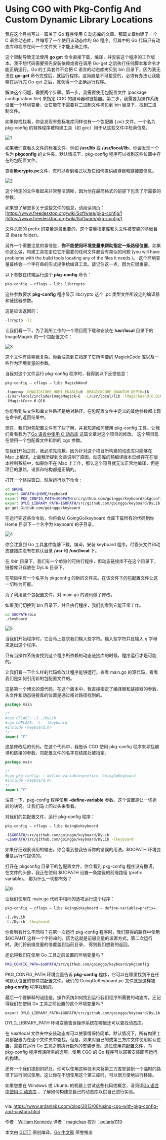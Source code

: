 # Using CGO with Pkg-Config And Custom Dynamic Library Locations

我在这个月初写过一篇关于 Go 程序使用 C 动态库的文章。那篇文章构建了一个 C 语言动态库，并编写了一个使用该动态库的 Go 程序。但其中的 Go 代码只有动态库和程序在同一个文件夹下才能正确工作。

这个限制导致无法使用 **go get** 命令直接下载，编译，并安装这个程序的工作版本。我不想代码需要预先安装依赖或者在调用 Go-get 之后执行任何脚本和命令才能正确运行。Go 的工具套件不会把 C 语言的动态库拷贝到 bin 目录下，因为我无法在 **go-get** 命令完成后，就运行程序。这简直是不可接受的，必须有办法让我能够在运行完 Go-get 之后，就获得一个正确运行程序。

解决这个问题，需要两个步骤。第一步，我需要使用包配置文件 (package configuration file) 来指定 CGO 的编译器和链接器。第二步，我需要为操作系统设置一个环境变量，让它能在不需要将二进制文件拷贝到 bin 目录下，找到二进制文件。

如果你找找看，你会发现有些标准库同样也有一个包配置 (.pc) 文件。一个名为 pkg-config 的特殊程序被构建工具（如 gcc）用于从这些文件中检索信息。

![1](https://github.com/studygolang/gctt-images/blob/master/using-CGO-with-pkg-config-and-custom-dynamic-library-locations/1.png?raw=true)

如果我们查看头文件的标准文件，例如 **/usr/lib** 或 **/usr/local/lib**，你会发现一个名为 **pkgconfig** 的文件夹。默认情况下，pkg-config 程序可以找到这些位置中存在的包配置文件。

查看**libcrypto.pc**文件，您可以看到格式以及它如何提供编译器和链接器信息。

![2](https://github.com/studygolang/gctt-images/blob/master/using-CGO-with-pkg-config-and-custom-dynamic-library-locations/2.png?raw=true)

这个特定的文件看起来非常整洁清晰，因为他在最简格式的前提下包含了所需要的参数。

如果想了解更多关于这些文件的信息，请阅读网页：[https://www.freedesktop.org/wiki/Software/pkg-config/](https://www.freedesktop.org/wiki/Software/pkg-config/)

文件头部的 prefix 的变量是最重要的。这个变量指定库和头文件被安装的基础目录 (base folder)。

另外一个需要注意的事情是，**你不能使用环境变量来帮助指定一条路径位置**。如果你这么做，构建工具在定位它所需要的任何文件都会有类似的问题 (you will have problems with the build tools locating any of the files it needs.)。 这个环境变量最终会一个字符串的形式提供给编译工具。请记住这一点，因为它很重要。

以下参数在终端运行这个 **pkg-config** 命令：

```sh
pkg-config – cflags – libs libcrypto
```

这些参数要求 **pkg-config** 程序显示 libcrypto 这个 .pc 类型文件所设定的编译器和链接器参数。

这是应该返回的：

```sh
-lcrypto -lz
```

让我们看一下，为了我所工作的一个项目而下载和安装在 **/usr/local** 目录下的 ImageMagick 的一个包配置文件：

![3](https://github.com/studygolang/gctt-images/blob/master/using-CGO-with-pkg-config-and-custom-dynamic-library-locations/3.png?raw=true)

这个文件有些稍微复杂。你会注意到它指定了它所需要的 MagickCode 库以及一些作为环境变量的参数。

当我对这个文件运行 pkg-config 程序时，我得到以下反馈信息：

```sh
pkg-config – cflags – libs MagickWand

-fopenmp -DMAGICKCORE_HDRI_ENABLE=0 -DMAGICKCORE_QUANTUM_DEPTH=16
-I/usr/local/include/ImageMagick-6  -L/usr/local/lib -lMagickWand-6.Q16
-lMagickCore-6.Q16
```

你能看到头文件和库文件路径是绝对路径。在包配置文件中定义的其他参数都出现在命令的返回结果中。

现在，我们对包配置文件有了些了解，并且知道如何使用 pkg-config 工具。让我们看看我为了[Go 语言中使用 C 动态库](https://www.ardanlabs.com/blog/2013/08/using-c-dynamic-libraries-in-go-programs.html) 这篇文章对这个项目的修改。
这个项目现在使用一个包配置文件和新的 cgo 参数。

在我们开始之前，我必须先抱歉，因为针对这个项目所构建的动态库只能够在 Mac 上编译。上面我所提到文章说明了原因。动态库的预编译版本已经存在在版本控制系统中，如果你不在 Mac 上工作，那么这个项目就无法正常地编译，但是项目的思路，设置和结构都是正确的。

打开一个终端窗口，然后运行以下命令 :

```sh
cd $HOME
export GOPATH=$HOME/keyboard
export PKG_CONFIG_PATH=$GOPATH/src/github.com/goinggo/keyboard/pkgconfig
export DYLD_LIBRARY_PATH=$GOPATH/src/github.com/goinggo/keyboard/DyLib
go get Github.com/goinggo/keyboard
```

在运行完这些命令后，你将会从 GoingGo/keyboard 仓库下载所有的代码到你 Home 目录下一个名字为 keyboard 的子目录。

![4](https://github.com/studygolang/gctt-images/blob/master/using-CGO-with-pkg-config-and-custom-dynamic-library-locations/4.png?raw=true)

你会注意到 Go 工具套件能够下载，编译，安装 keyboard 程序。尽管头文件和动态链接库没有在默认目录 **/usr** 和 **/usr/local** 下。

在 /bin 目录下，我们有一个单独的可执行程序，但动态链接库不在这个目录下，链接库只存放在 DyLib 目录下。

在项目中有一个名字为 pkgconfig 的新的文件夹。在该文件下的包配置文件让这一切称为可能。

为了利用这个包配置文件，对 main.go 的源码做了修改。

如果我们切换到 bin 目录下，并且执行程序，我们能看到它能正常工作。

```sh
cd $GOPATH/bin
./keyboard
```

![5](https://github.com/studygolang/gctt-images/blob/master/using-CGO-with-pkg-config-and-custom-dynamic-library-locations/5.png?raw=true)

当我们开始程序时，它会马上要求我们输入些字符。输入些字符并且输入 q 字母来退出这个程序。

只有当操作系统查找到这个程序所依赖的动态链接库的时候，程序运行才是可能的。

让我们看一下什么样的代码修改让程序能够运行。查看 main.go 的源代码，看看我们是如何引用新的包配置文件的。

这是第一个博文的源代码。在这个版本中，我直接指定了编译器和链接器的参数。头文件和动态链接库的位置是通过相对路径找到的。

```go
package main

/*
#cgo CFLAGS: -I../DyLib
#cgo LDFLAGS: -L. -lkeyboard
#include <keyboard.h>
*/
import "C"
```

这是修改后的代码。在这个代码中，我告诉 CGO 使用 pkg-config 程序来寻找编译和链接的参数。包配置文件的名字在结尾处被指定。

```go
package main

/*
#cgo pkg-config: – define-variable=prefix=. GoingGoKeyboard
#include <keyboard.h>
*/
import "C"
```

注意一下，pkg-config 程序使用 **-define-variable** 参数。这个设置是让一切运转的诀窍。让我们马上回过头来看看。

对我们的包配置文件，运行 pkg-config 程序：

```sh
pkg-config – cflags – libs GoingGoKeyboard

-I$GOPATH/src/github.com/goinggo/keyboard/DyLib
-L$GOPATH/src/github.com/goinggo/keyboard/DyLib -lkeyboard
```

如果仔细观察调用的输出，你会看到些我告诉你的错误的用法。$GOPATH 环境变量是运行时提供的。

打开在 pkgconfig 目录下的包配置文件，你会看到 pkg-config 程序没有撒谎。在文件的头部，我正在使用 $GOPATH 设置一条路径的前缀路径 (prefix variable)。 那为什么一切都有效？

![6](https://github.com/studygolang/gctt-images/blob/master/using-CGO-with-pkg-config-and-custom-dynamic-library-locations/6.png?raw=true)

让我们使用在 main.go 代码中相同的选项运行这个程序：

```sh
pkg-config – cflags – libs GoingGoKeyboard – define-variable=prefix=.

-I./DyLib
-L./DyLib -lkeyboard
```

你看到有什么不同吗？在第一次运行 pkg-config 程序时，我们获得的路径中使用 $GOPAHT 这样一个字符串的，因为这就是前缀变量的设置方式。第二次运行时，我们将前缀变量的值覆盖到当前目录， 得到我们想要的返回。

还记得我们在使用 Go 工具之前设置的环境变量吗？

```sh
PKG_CONFIG_PATH=$GOPATH/src/github.com/goinggo/keyboard/pkgconfig
```

PKG_CONFIG_PATH 环境变量告诉 **pkg-config** 程序，它可以在哪里找到不在任何默认位置的软件包配置文件。我们的 GoingGoKeyboard.pc 文件就是这样被 **pkg-config** 程序找到的。

最后一个要解释的谜团是，操作系统如何找到运行我们程序所需要的动态库。还记得我们在使用 Go 工具之前设置的这个环境变量吗？

```
export DYLD_LIBRARY_PATH=$GOPATH/src/github.com/goinggo/keyboard/DyLib
```

DYLD_LIBRARY_PATH 环境变量告诉操作系统在哪里还可以查找动态库。

在 /usr/local 文件夹中安装动态库可以使事情保持简单。默认情况下，所有构建工具都配置为在这个文件夹中查找。但是，如果对自己的或第三方库文件使用默认位置，需要在运行 Go 工具之前执行额外的安装步骤。通过使用包配置文件，向 pkg-config 程序传递所需的选项，使用 CGO 的 Go 程序可以部署安装即可运行的构建。

还有一个我们提到的好处，你可以使用这种技术来将第三方库安装到一个临时的路径下进行测试使用。这让你在不想使用这个第三库时，可以很方便地进行移除。

如果您想在 Windows 或 Ubuntu 的机器上尝试这些代码或概念，请阅读[Go 语言中使用 C 动态库](https://www.ardanlabs.com/blog/2013/08/using-c-dynamic-libraries-in-go-programs.html) ，了解如何构建您自己的动态库以供自己进行实验。

----------------

via: https://www.ardanlabs.com/blog/2013/08/using-cgo-with-pkg-config-and-custom.html

作者：[William Kennedy](https://www.ardanlabs.com/my/contact-us)
译者：[magichan](https://github.com/magichan)
校对：[polaris1119](https://github.com/polaris1119)

本文由 [GCTT](https://github.com/studygolang/GCTT) 原创编译，[Go 中文网](https://studygolang.com/) 荣誉推出

